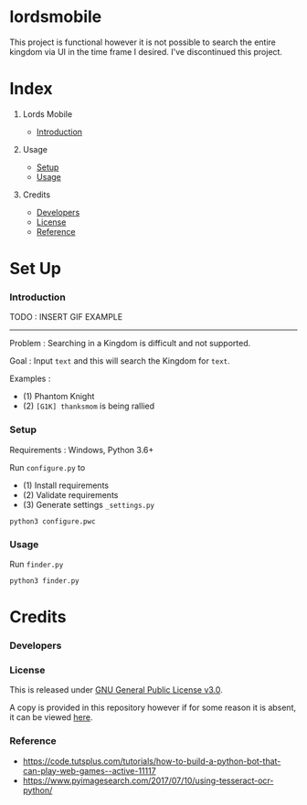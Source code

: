 # lordsmobile

This project is functional however it is not possible to search the entire kingdom via UI in the time frame I desired.  I've discontinued this project.

# Index
1. Lords Mobile
	- [Introduction](#introduction)

2. Usage
	- [Setup](#setup)
	- [Usage](#run)
3. Credits
	- [Developers](#developers)
	- [License](#license)
	- [Reference](#reference)

# Set Up

### <a id="introduction"></a>Introduction

TODO : INSERT GIF EXAMPLE

---

Problem : Searching in a Kingdom is difficult and not supported.

Goal : Input `text` and this will search the Kingdom for `text`.

Examples : 

* (1) Phantom Knight
* (2) `[G1K] thanksmom` is being rallied

### <a id="setup"></a>Setup

Requirements : Windows, Python 3.6+

Run `configure.py` to 
* (1) Install requirements
* (2) Validate requirements
* (3) Generate settings `_settings.py`

`python3 configure.pwc`

<!-- 1. Install requirements `./requirements.pyw` -->
<!-- 2. Gather configuration values with `./configuration.py` -->

### <a id="usage"></a>Usage

Run `finder.py`

`python3 finder.py`

# Credits

### <a id="developers"></a>Developers

### <a id="license"></a>License

This is released under [GNU General Public License v3.0](#LICENSE).  

A copy is provided in this repository however if for some reason it is absent, it can be viewed [here](https://www.gnu.org/licenses/gpl-3.0.txt).

### <a id="reference"></a>Reference

* https://code.tutsplus.com/tutorials/how-to-build-a-python-bot-that-can-play-web-games--active-11117
* https://www.pyimagesearch.com/2017/07/10/using-tesseract-ocr-python/
